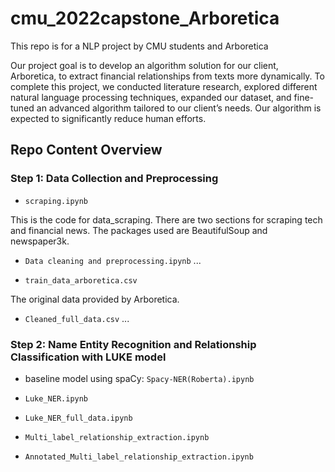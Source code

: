 # cmu_2022capstone_Arboretica
This repo is for a NLP project by CMU students and Arboretica  

Our project goal is to develop an algorithm solution for our client, Arboretica, to extract financial relationships from texts more dynamically. To complete this project, we conducted literature research, explored different natural language processing techniques, expanded our dataset, and fine-tuned an advanced algorithm tailored to our client’s needs. Our algorithm is expected to significantly reduce human efforts.

## Repo Content Overview

### Step 1: Data Collection and Preprocessing
- `scraping.ipynb` 

This is the code for data_scraping. There are two sections for scraping tech and financial news. The packages used are BeautifulSoup and newspaper3k.

- `Data cleaning and preprocessing.ipynb`
...

- `train_data_arboretica.csv`


The original data provided by Arboretica. 

- `Cleaned_full_data.csv`
...

### Step 2: Name Entity Recognition and Relationship Classification with LUKE model

- baseline model using spaCy: `Spacy-NER(Roberta).ipynb`

- `Luke_NER.ipynb`

- `Luke_NER_full_data.ipynb`

- `Multi_label_relationship_extraction.ipynb`

- `Annotated_Multi_label_relationship_extraction.ipynb`



